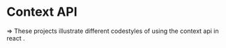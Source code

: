 # Context API

=> These projects illustrate different codestyles of using the context api in react .

